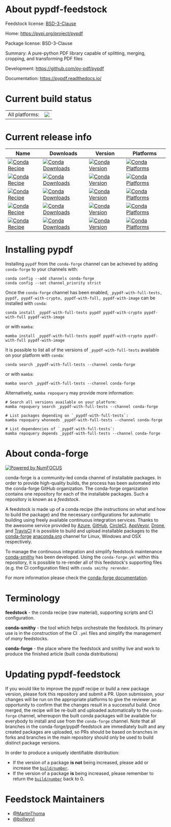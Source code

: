 About pypdf-feedstock
=====================

Feedstock license: [BSD-3-Clause](https://github.com/conda-forge/pypdf-feedstock/blob/main/LICENSE.txt)

Home: https://pypi.org/project/pypdf

Package license: BSD-3-Clause

Summary: A pure-python PDF library capable of splitting, merging, cropping, and transforming PDF files

Development: https://github.com/py-pdf/pypdf

Documentation: https://pypdf.readthedocs.io/

Current build status
====================


<table><tr><td>All platforms:</td>
    <td>
      <a href="https://dev.azure.com/conda-forge/feedstock-builds/_build/latest?definitionId=18417&branchName=main">
        <img src="https://dev.azure.com/conda-forge/feedstock-builds/_apis/build/status/pypdf-feedstock?branchName=main">
      </a>
    </td>
  </tr>
</table>

Current release info
====================

| Name | Downloads | Version | Platforms |
| --- | --- | --- | --- |
| [![Conda Recipe](https://img.shields.io/badge/recipe-__pypdf--with--full--tests-green.svg)](https://anaconda.org/conda-forge/_pypdf-with-full-tests) | [![Conda Downloads](https://img.shields.io/conda/dn/conda-forge/_pypdf-with-full-tests.svg)](https://anaconda.org/conda-forge/_pypdf-with-full-tests) | [![Conda Version](https://img.shields.io/conda/vn/conda-forge/_pypdf-with-full-tests.svg)](https://anaconda.org/conda-forge/_pypdf-with-full-tests) | [![Conda Platforms](https://img.shields.io/conda/pn/conda-forge/_pypdf-with-full-tests.svg)](https://anaconda.org/conda-forge/_pypdf-with-full-tests) |
| [![Conda Recipe](https://img.shields.io/badge/recipe-pypdf-green.svg)](https://anaconda.org/conda-forge/pypdf) | [![Conda Downloads](https://img.shields.io/conda/dn/conda-forge/pypdf.svg)](https://anaconda.org/conda-forge/pypdf) | [![Conda Version](https://img.shields.io/conda/vn/conda-forge/pypdf.svg)](https://anaconda.org/conda-forge/pypdf) | [![Conda Platforms](https://img.shields.io/conda/pn/conda-forge/pypdf.svg)](https://anaconda.org/conda-forge/pypdf) |
| [![Conda Recipe](https://img.shields.io/badge/recipe-pypdf--with--crypto-green.svg)](https://anaconda.org/conda-forge/pypdf-with-crypto) | [![Conda Downloads](https://img.shields.io/conda/dn/conda-forge/pypdf-with-crypto.svg)](https://anaconda.org/conda-forge/pypdf-with-crypto) | [![Conda Version](https://img.shields.io/conda/vn/conda-forge/pypdf-with-crypto.svg)](https://anaconda.org/conda-forge/pypdf-with-crypto) | [![Conda Platforms](https://img.shields.io/conda/pn/conda-forge/pypdf-with-crypto.svg)](https://anaconda.org/conda-forge/pypdf-with-crypto) |
| [![Conda Recipe](https://img.shields.io/badge/recipe-pypdf--with--full-green.svg)](https://anaconda.org/conda-forge/pypdf-with-full) | [![Conda Downloads](https://img.shields.io/conda/dn/conda-forge/pypdf-with-full.svg)](https://anaconda.org/conda-forge/pypdf-with-full) | [![Conda Version](https://img.shields.io/conda/vn/conda-forge/pypdf-with-full.svg)](https://anaconda.org/conda-forge/pypdf-with-full) | [![Conda Platforms](https://img.shields.io/conda/pn/conda-forge/pypdf-with-full.svg)](https://anaconda.org/conda-forge/pypdf-with-full) |
| [![Conda Recipe](https://img.shields.io/badge/recipe-pypdf--with--image-green.svg)](https://anaconda.org/conda-forge/pypdf-with-image) | [![Conda Downloads](https://img.shields.io/conda/dn/conda-forge/pypdf-with-image.svg)](https://anaconda.org/conda-forge/pypdf-with-image) | [![Conda Version](https://img.shields.io/conda/vn/conda-forge/pypdf-with-image.svg)](https://anaconda.org/conda-forge/pypdf-with-image) | [![Conda Platforms](https://img.shields.io/conda/pn/conda-forge/pypdf-with-image.svg)](https://anaconda.org/conda-forge/pypdf-with-image) |

Installing pypdf
================

Installing `pypdf` from the `conda-forge` channel can be achieved by adding `conda-forge` to your channels with:

```
conda config --add channels conda-forge
conda config --set channel_priority strict
```

Once the `conda-forge` channel has been enabled, `_pypdf-with-full-tests, pypdf, pypdf-with-crypto, pypdf-with-full, pypdf-with-image` can be installed with `conda`:

```
conda install _pypdf-with-full-tests pypdf pypdf-with-crypto pypdf-with-full pypdf-with-image
```

or with `mamba`:

```
mamba install _pypdf-with-full-tests pypdf pypdf-with-crypto pypdf-with-full pypdf-with-image
```

It is possible to list all of the versions of `_pypdf-with-full-tests` available on your platform with `conda`:

```
conda search _pypdf-with-full-tests --channel conda-forge
```

or with `mamba`:

```
mamba search _pypdf-with-full-tests --channel conda-forge
```

Alternatively, `mamba repoquery` may provide more information:

```
# Search all versions available on your platform:
mamba repoquery search _pypdf-with-full-tests --channel conda-forge

# List packages depending on `_pypdf-with-full-tests`:
mamba repoquery whoneeds _pypdf-with-full-tests --channel conda-forge

# List dependencies of `_pypdf-with-full-tests`:
mamba repoquery depends _pypdf-with-full-tests --channel conda-forge
```


About conda-forge
=================

[![Powered by
NumFOCUS](https://img.shields.io/badge/powered%20by-NumFOCUS-orange.svg?style=flat&colorA=E1523D&colorB=007D8A)](https://numfocus.org)

conda-forge is a community-led conda channel of installable packages.
In order to provide high-quality builds, the process has been automated into the
conda-forge GitHub organization. The conda-forge organization contains one repository
for each of the installable packages. Such a repository is known as a *feedstock*.

A feedstock is made up of a conda recipe (the instructions on what and how to build
the package) and the necessary configurations for automatic building using freely
available continuous integration services. Thanks to the awesome service provided by
[Azure](https://azure.microsoft.com/en-us/services/devops/), [GitHub](https://github.com/),
[CircleCI](https://circleci.com/), [AppVeyor](https://www.appveyor.com/),
[Drone](https://cloud.drone.io/welcome), and [TravisCI](https://travis-ci.com/)
it is possible to build and upload installable packages to the
[conda-forge](https://anaconda.org/conda-forge) [anaconda.org](https://anaconda.org/)
channel for Linux, Windows and OSX respectively.

To manage the continuous integration and simplify feedstock maintenance
[conda-smithy](https://github.com/conda-forge/conda-smithy) has been developed.
Using the ``conda-forge.yml`` within this repository, it is possible to re-render all of
this feedstock's supporting files (e.g. the CI configuration files) with ``conda smithy rerender``.

For more information please check the [conda-forge documentation](https://conda-forge.org/docs/).

Terminology
===========

**feedstock** - the conda recipe (raw material), supporting scripts and CI configuration.

**conda-smithy** - the tool which helps orchestrate the feedstock.
                   Its primary use is in the construction of the CI ``.yml`` files
                   and simplify the management of *many* feedstocks.

**conda-forge** - the place where the feedstock and smithy live and work to
                  produce the finished article (built conda distributions)


Updating pypdf-feedstock
========================

If you would like to improve the pypdf recipe or build a new
package version, please fork this repository and submit a PR. Upon submission,
your changes will be run on the appropriate platforms to give the reviewer an
opportunity to confirm that the changes result in a successful build. Once
merged, the recipe will be re-built and uploaded automatically to the
`conda-forge` channel, whereupon the built conda packages will be available for
everybody to install and use from the `conda-forge` channel.
Note that all branches in the conda-forge/pypdf-feedstock are
immediately built and any created packages are uploaded, so PRs should be based
on branches in forks and branches in the main repository should only be used to
build distinct package versions.

In order to produce a uniquely identifiable distribution:
 * If the version of a package **is not** being increased, please add or increase
   the [``build/number``](https://docs.conda.io/projects/conda-build/en/latest/resources/define-metadata.html#build-number-and-string).
 * If the version of a package **is** being increased, please remember to return
   the [``build/number``](https://docs.conda.io/projects/conda-build/en/latest/resources/define-metadata.html#build-number-and-string)
   back to 0.

Feedstock Maintainers
=====================

* [@MartinThoma](https://github.com/MartinThoma/)
* [@bollwyvl](https://github.com/bollwyvl/)


<!-- dummy commit to enable rerendering -->

